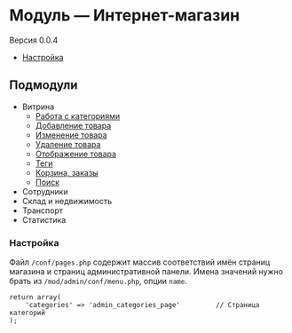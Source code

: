 # Модуль &mdash; Интернет-магазин

Версия 0.0.4

- [Настройка](#settings)

## Подмодули
- Витрина
    - [Работа с категориями](#categories)
    - [Добавление товара](#add)
    - [Изменение товара](#edit)
    - [Удаление товара](#delete)
    - [Отображение товара](#select)
    - [Теги](#tags)
    - [Корзина, заказы](#orders)
    - [Поиск](#search)
- Сотрудники
- Склад и недвижимость
- Транспорт
- Статистика

### <a id="settings"></a>Настройка

Файл `/conf/pages.php` содержит массив соответствий имён страниц магазина и страниц административной панели.
Имена значений нужно брать из `/mod/admin/conf/menu.php`, опции `name`.

    return array(
        'categories' => 'admin_categories_page'         // Страница категорий
    );